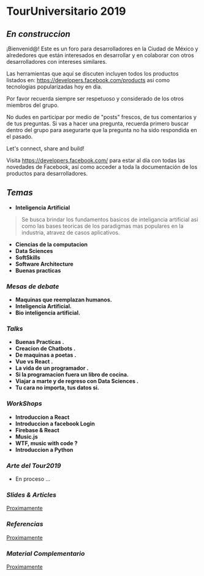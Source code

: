 # TourUniversitario 2019


## *En construccion*

¡Bienvenid@! Este es un foro para desarrolladores en la Ciudad de México y alrededores que están interesados en desarrollar y en colaborar con otros desarrolladores con intereses similares. 

Las herramientas que aquí se discuten incluyen todos los productos listados en: https://developers.facebook.com/products asi como tecnologias popularizadas hoy en dia.

Por favor recuerda siempre ser respetuoso y considerado de los otros miembros del grupo.

No dudes en participar por medio de "posts" frescos, de tus comentarios y de tus preguntas. Si vas a hacer una pregunta, recuerda primero buscar dentro del grupo para asegurarte que la pregunta no ha sido respondida en el pasado. 

Let's connect, share and build!


Visita https://developers.facebook.com/ para estar al día con todas las novedades de Facebook, así como acceder a toda la documentación de los productos para desarrolladores. 

## *Temas*

* **Inteligencia Artificial**
> Se busca brindar los fundamentos basicos de inteligancia artificial asi como las bases teoricas de los paradigmas mas populares en la industria, atravez de casos aplicativos. 

* **Ciencias de la computacion**
* **Data Sciences**
* **SoftSkills**
* **Software Architecture**
* **Buenas practicas**


### *Mesas de debate*

* **Maquinas que reemplazan humanos.**
* **Inteligencia Artificial.**
* **Bio inteligencia artificial.**

### *Talks*

* **Buenas Practicas .**
* **Creacion de Chatbots .**
* **De maquinas a poetas .**
* **Vue vs React .**
* **La vida de un programador .**
* **Si la programacion fuera un libro de cocina.**
* **Viajar a marte y de regreso con Data Sciences .**
* **Tu cara no importa, tus datos si.** 

### *WorkShops*

* **Introduccion a React**
* **Introduccion a facebook Login**
* **Firebase & React**
* **Music.js**
* **WTF, music with code ?**
* **Introduccion a Python**

### *Arte del Tour2019*
* En proceso ...
### *Slides & Articles*
[Proximamente](http://null.com)
### *Referencias*
[Proximamente](http://null.com)
### *Material Complementario*
[Proximamente](http://null.com)

